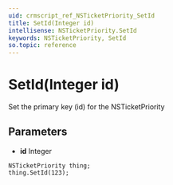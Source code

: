 ```yaml
---
uid: crmscript_ref_NSTicketPriority_SetId
title: SetId(Integer id)
intellisense: NSTicketPriority.SetId
keywords: NSTicketPriority, SetId
so.topic: reference
---
```


# SetId(Integer id)

Set the primary key (id) for the NSTicketPriority

## Parameters

* **id** Integer

```crmscript
NSTicketPriority thing;
thing.SetId(123);
```

